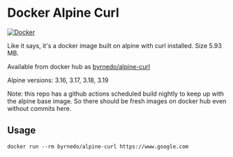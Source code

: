 # Docker Alpine Curl
[![Docker](https://img.shields.io/badge/Docker%20Hub%20Pulls-500M%2B-blue)](https://hub.docker.com/r/byrnedo/alpine-curl)

Like it says, it's a docker image built on alpine with curl installed. Size 5.93 MB.

Available from docker hub as [byrnedo/alpine-curl](https://hub.docker.com/r/byrnedo/alpine-curl/)

Alpine versions: 3.16, 3.17, 3.18, 3.19

Note: this repo has a github actions scheduled build nightly to keep up with the alpine base image. 
So there should be fresh images on docker hub even without commits here.

## Usage

    docker run --rm byrnedo/alpine-curl https://www.google.com

